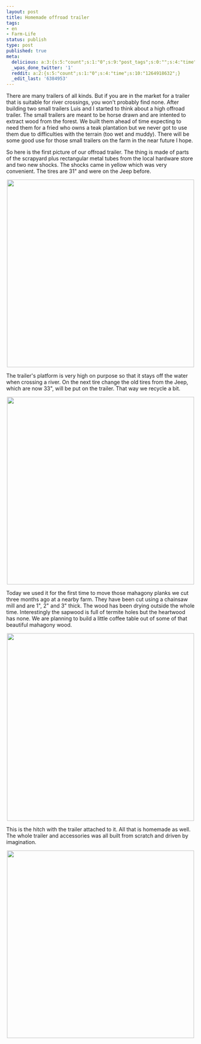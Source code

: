 ```yaml
---
layout: post
title: Homemade offroad trailer
tags:
- en
- Farm-Life
status: publish
type: post
published: true
meta:
  delicious: a:3:{s:5:"count";s:1:"0";s:9:"post_tags";s:0:"";s:4:"time";s:10:"1264918630";}
  _wpas_done_twitter: '1'
  reddit: a:2:{s:5:"count";s:1:"0";s:4:"time";s:10:"1264918632";}
  _edit_last: '6384953'
---
```

There are many trailers of all kinds. But if you are in the market for a trailer that is suitable for river crossings, you won't probably find none. After building two small trailers Luis and I started to think about a high offroad trailer. The small trailers are meant to be horse drawn and are intented to extract wood from the forest. We built them ahead of time expecting to need them for a fried who owns a teak plantation but we never got to use them due to difficulties with the terrain (too wet and muddy). There will be some good use for those small trailers on the farm in the near future I hope.

So here is the first picture of our offroad trailer. The thing is made of parts of the scrapyard plus rectangular metal tubes from the local hardware store and two new shocks. The shocks came in yellow which was very convenient. The tires are 31" and were on the Jeep before.

<div style="text-align:center;"><a href="http://www.flickr.com/photos/34665899@N00/4220179468" title="View '' on Flickr.com"><img border="0" width="500" alt="" src="http://farm5.static.flickr.com/4071/4220179468_f4c4323a47.jpg"></a></div>

The trailer's platform is very high on purpose so that it stays off the water when crossing a river. On the next tire change the old tires from the Jeep, which are now 33", will be put on the trailer. That way we recycle a bit.

<div style="text-align:center;"><a href="http://www.flickr.com/photos/34665899@N00/4220182252" title="View '' on Flickr.com"><img border="0" width="500" alt="" src="http://farm5.static.flickr.com/4020/4220182252_ff75114784.jpg"></a></div>

Today we used it for the first time to move those mahagony planks we cut three months ago at a nearby farm. They have been cut using a chainsaw mill and are 1", 2" and 3" thick. The wood has been drying outside the whole time. Interestingly the sapwood is full of termite holes but the heartwood has none. We are planning to build a little coffee table out of some of that beautiful mahagony wood.

<div style="text-align:center;"><a href="http://www.flickr.com/photos/34665899@N00/4219418173" title="View '' on Flickr.com"><img border="0" width="500" alt="" src="http://farm3.static.flickr.com/2799/4219418173_f3d5995dd9.jpg"></a></div>

This is the hitch with the trailer attached to it. All that is homemade as well. The whole trailer and accessories was all built from scratch and driven by imagination.

<div style="text-align:center;"><a href="http://www.flickr.com/photos/34665899@N00/4220192750" title="View '' on Flickr.com"><img border="0" width="500" alt="" src="http://farm5.static.flickr.com/4038/4220192750_950389187f.jpg"></a></div>

